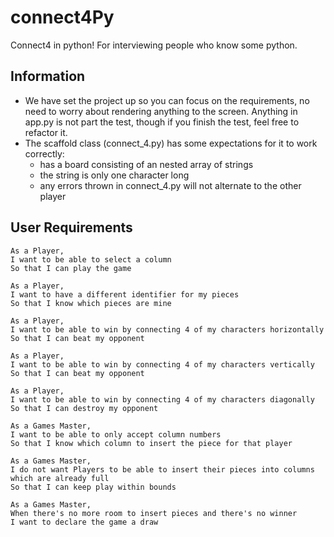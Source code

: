 # connect4Py
Connect4 in python! For interviewing people who know some python.

## Information

* We have set the project up so you can focus on the requirements, no need to worry about rendering anything to the screen.  Anything in app.py is not part the test, though if you finish the test, feel free to refactor it.
* The scaffold class (connect_4.py) has some expectations for it to work correctly:
    * has a board consisting of an nested array of strings
    * the string is only one character long
    * any errors thrown in connect_4.py will not alternate to the other player
    
## User Requirements

```
As a Player,
I want to be able to select a column
So that I can play the game
```

```
As a Player,
I want to have a different identifier for my pieces
So that I know which pieces are mine
```

```
As a Player,
I want to be able to win by connecting 4 of my characters horizontally
So that I can beat my opponent
```

```
As a Player,
I want to be able to win by connecting 4 of my characters vertically
So that I can beat my opponent
```

```
As a Player,
I want to be able to win by connecting 4 of my characters diagonally
So that I can destroy my opponent
```

```
As a Games Master,
I want to be able to only accept column numbers
So that I know which column to insert the piece for that player
```

```
As a Games Master,
I do not want Players to be able to insert their pieces into columns which are already full
So that I can keep play within bounds
```

```
As a Games Master,
When there's no more room to insert pieces and there's no winner
I want to declare the game a draw
```


